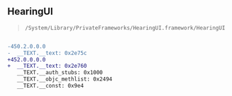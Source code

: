 ## HearingUI

> `/System/Library/PrivateFrameworks/HearingUI.framework/HearingUI`

```diff

-450.2.0.0.0
-  __TEXT.__text: 0x2e75c
+452.0.0.0.0
+  __TEXT.__text: 0x2e760
   __TEXT.__auth_stubs: 0x1000
   __TEXT.__objc_methlist: 0x2494
   __TEXT.__const: 0x9e4

```
